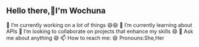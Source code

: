 ## Hello there,👋I'm Wochuna


🔭 I’m currently working on a lot of things 😄😄
🌱 I’m currently learning about APIs
👯 I’m looking to collaborate on projects that enhance my skills 😄
💬 Ask me about anything 😄
📫 How to reach me:
😄 Pronouns:She,Her

<!--
**wochuna/wochuna** is a ✨ _special_ ✨ repository because its `README.md` (this file) appears on your GitHub profile.

Here are some ideas to get you started:

- 🔭 I’m currently working on ...
- 🌱 I’m currently learning ...
- 👯 I’m looking to collaborate on ...
- 🤔 I’m looking for help with ...
- 💬 Ask me about ...
- 📫 How to reach me: ...
- 😄 Pronouns: ...
- ⚡ Fun fact: ...
-->
